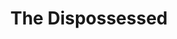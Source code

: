 ---
title: "The Dispossessed"
slug: "the-dispossessed"
subtitle: ""
publisher: "HarperCollins"
published: "1974"
asin: "B000FC11GA"
authors: 
  - ursula-k-leguin
started: "2013-01-26"
start_year: "2013"
finished: "2013-01-26"
---